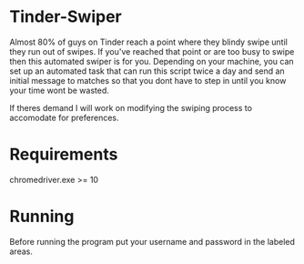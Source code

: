 # Tinder-Swiper
Almost 80% of guys on Tinder reach a point where they blindy swipe until they run out of swipes. If you've reached that point or are too busy to swipe then this automated swiper is for you. Depending on your machine, you can set up an automated task that can run this script twice a day and send an initial message to matches so that you dont have to step in until you know your time wont be wasted.


If theres demand I will work on modifying the swiping process to accomodate for preferences.



# Requirements
chromedriver.exe >= 10

# Running
Before running the program put your username and password in the labeled areas.
